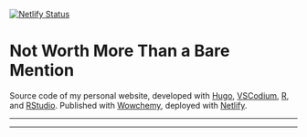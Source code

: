 [![Netlify Status](https://api.netlify.com/api/v1/badges/d6970a7f-8f14-4cc9-905b-310db159dba8/deploy-status)](https://app.netlify.com/sites/antonio-schettino/deploys)

# Not Worth More Than a Bare Mention

Source code of my personal website, developed with [Hugo](https://themes.gohugo.io/), [VSCodium](https://vscodium.com/), [R](https://cran.r-project.org/), and [RStudio](https://rstudio.com/). Published with [Wowchemy](https://wowchemy.com/), deployed with [Netlify](https://www.netlify.com/).

***
***
